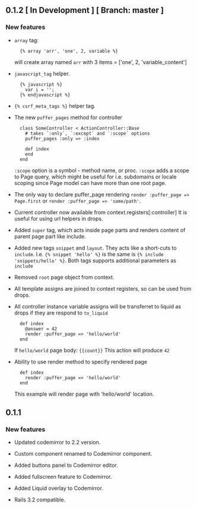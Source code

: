 ## 0.1.2 \[ In Development \] \[ Branch: master \]

### New features

*   `array` tag:

    ```
      {% array 'arr', 'one', 2, variable %}
    ```

    will create array named `arr` with 3 items = ['one', 2, 'variable_content']

*   `javascript_tag` helper.

    ```
      {% javascript %}
        var i = '';
      {% endjavascript %}
    ```

*   `{% csrf_meta_tags %}` helper tag.

*   The new `puffer_pages` method for controller

    ```
      class SomeController < ActionController::Base
        # takes `:only`, `:except` and `:scope` options
        puffer_pages :only => :index

        def index
        end
      end
    ```

    `:scope` option is a symbol - method name, or proc.
    `:scope` adds a scope to Page query, which might be useful
    for i.e. subdomains or locale scoping since Page model can
    have more than one root page.

*   The only way to declare puffer_page rendering
    `render :puffer_page => Page.first` or
    `render :puffer_page => 'some/path'`.

*   Current controller now available from context.registers[:controller]
    It is useful for using url helpers in drops.

*   Added `super` tag, which acts inside page parts and
    renders content of parent page part like include.

*   Added new tags `snippet` and `layout`. They acts like
    a short-cuts to `include`. I.e. `{% snippet 'hello' %}`
    is the same is `{% include 'snippets/hello' %}`. Both
    tags supports additional parameters as `include`

*   Removed `root` page object from context.

*   All template assigns are joined to context registers,
    so can be used from drops.

*   All controller instance variable assigns will be transferret
    to liquid as drops if they are respond to `to_liquid`

    ```
      def index
        @answer = 42
        render :puffer_page => 'hello/world'
      end
    ```

    If `hello/world` page body: `{{count}}`
    This action will produce `42`

*   Ability to use render method to specify rendered page

    ```
      def index
        render :puffer_page => 'hello/world'
      end
    ```

    This example will render page with 'hello/world' location.

## 0.1.1

### New features

*   Updated codemirror to 2.2 version.

*   Custom component renamed to Codemirror component.

*   Added buttons panel to Codemirror editor.

*   Added fullscreen feature to Codemirror.

*   Added Liquid overlay to Codemirror.

*   Rails 3.2 compatible.